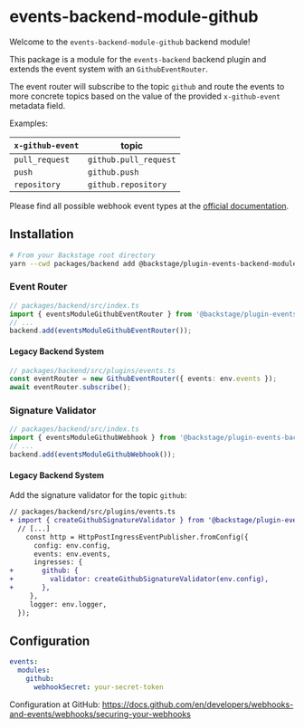# events-backend-module-github

Welcome to the `events-backend-module-github` backend module!

This package is a module for the `events-backend` backend plugin
and extends the event system with an `GithubEventRouter`.

The event router will subscribe to the topic `github`
and route the events to more concrete topics based on the value
of the provided `x-github-event` metadata field.

Examples:

| `x-github-event` | topic                 |
| ---------------- | --------------------- |
| `pull_request`   | `github.pull_request` |
| `push`           | `github.push`         |
| `repository`     | `github.repository`   |

Please find all possible webhook event types at the
[official documentation](https://docs.github.com/en/developers/webhooks-and-events/webhooks/webhook-events-and-payloads).

## Installation

```bash
# From your Backstage root directory
yarn --cwd packages/backend add @backstage/plugin-events-backend-module-github
```

### Event Router

```ts
// packages/backend/src/index.ts
import { eventsModuleGithubEventRouter } from '@backstage/plugin-events-backend-module-github/alpha';
// ...
backend.add(eventsModuleGithubEventRouter());
```

#### Legacy Backend System

```ts
// packages/backend/src/plugins/events.ts
const eventRouter = new GithubEventRouter({ events: env.events });
await eventRouter.subscribe();
```

### Signature Validator

```ts
// packages/backend/src/index.ts
import { eventsModuleGithubWebhook } from '@backstage/plugin-events-backend-module-github/alpha';
// ...
backend.add(eventsModuleGithubWebhook());
```

#### Legacy Backend System

Add the signature validator for the topic `github`:

```diff
// packages/backend/src/plugins/events.ts
+ import { createGithubSignatureValidator } from '@backstage/plugin-events-backend-module-github';
  // [...]
    const http = HttpPostIngressEventPublisher.fromConfig({
      config: env.config,
      events: env.events,
      ingresses: {
+       github: {
+         validator: createGithubSignatureValidator(env.config),
+       },
     },
     logger: env.logger,
  });
```

## Configuration

```yaml
events:
  modules:
    github:
      webhookSecret: your-secret-token
```

Configuration at GitHub:
https://docs.github.com/en/developers/webhooks-and-events/webhooks/securing-your-webhooks
